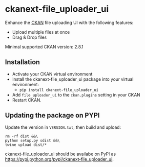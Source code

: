 # ckanext-file_uploader_ui

Enhance the [CKAN]() file uploading UI with the following features:

* Upload multiple files at once
* Drag & Drop files

Minimal supported CKAN version: 2.8.1

## Installation

* Activate your CKAN virtual environment
* Install the ckanext-file_uploader_ui package into your virtual environment:
  * `pip install ckanext-file_uploader_ui`
* Add ``file_uploader_ui`` to the ``ckan.plugins`` setting in your CKAN
* Restart CKAN.

## Updating the package on PYPI

Update the version in `VERSION.txt`, then build and upload:

```
rm -rf dist &&\
python setup.py sdist &&\
twine upload dist/*
```

ckanext-file_uploader_ui should be availabe on PyPI as
https://pypi.python.org/pypi/ckanext-file_uploader_ui.
